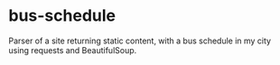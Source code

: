 # bus-schedule
Parser of a site returning static content, with a bus schedule in my city using requests and BeautifulSoup.
